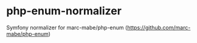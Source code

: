 # php-enum-normalizer
Symfony normalizer for marc-mabe/php-enum (https://github.com/marc-mabe/php-enum)
